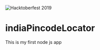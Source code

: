 ![Hacktoberfest 2019](https://img.shields.io/badge/hacktoberfest-2019-blueviolet)

# indiaPincodeLocator
This is my first node js app
